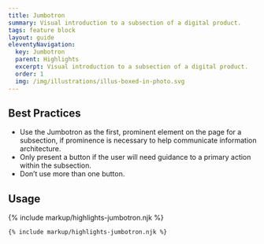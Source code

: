 ```yaml
---
title: Jumbotron
summary: Visual introduction to a subsection of a digital product.
tags: feature block
layout: guide
eleventyNavigation:
  key: Jumbotron
  parent: Highlights
  excerpt: Visual introduction to a subsection of a digital product.
  order: 1
  img: /img/illustrations/illus-boxed-in-photo.svg
---
```


## Best Practices

- Use the Jumbotron as the first, prominent element on the page for a subsection, if prominence is necessary to help communicate information architecture.
- Only present a button if the user will need guidance to a primary action within the subsection.
- Don’t use more than one button.

## Usage

{% include markup/highlights-jumbotron.njk %}

```html
{% include markup/highlights-jumbotron.njk %}
```